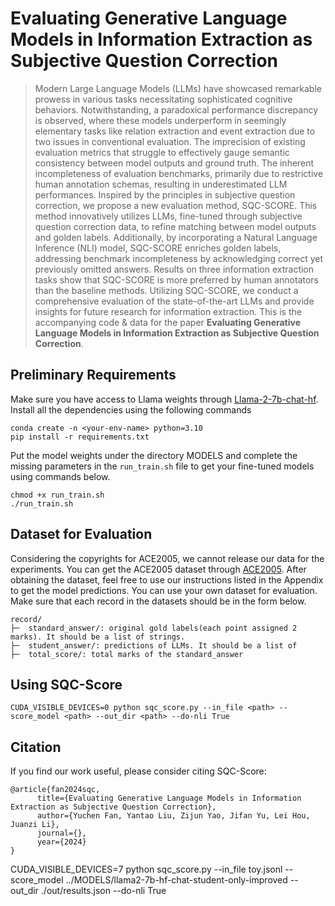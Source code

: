 # Evaluating Generative Language Models in Information Extraction as Subjective Question Correction
> Modern Large Language Models (LLMs) have showcased remarkable prowess in various tasks necessitating sophisticated cognitive behaviors. Notwithstanding, a paradoxical performance discrepancy is observed, where these models underperform in seemingly elementary tasks like relation extraction and event extraction due to two issues in conventional evaluation. The imprecision of existing evaluation metrics that struggle to effectively gauge semantic consistency between model outputs and ground truth. The inherent incompleteness of evaluation benchmarks, primarily due to restrictive human annotation schemas, resulting in underestimated LLM performances. Inspired by the principles in subjective question correction, we propose a new evaluation method, SQC-SCORE. This method innovatively utilizes LLMs, fine-tuned through subjective question correction data, to refine matching between model outputs and golden labels. Additionally, by incorporating a Natural Language Inference (NLI) model, SQC-SCORE enriches golden labels, addressing benchmark incompleteness by acknowledging correct yet previously omitted answers. Results on three information extraction tasks show that SQC-SCORE is more preferred by human annotators than the baseline methods. Utilizing SQC-SCORE, we conduct a comprehensive evaluation of the state-of-the-art LLMs and provide insights for future research for information extraction.
This is the accompanying code & data for the paper **Evaluating Generative Language Models in Information Extraction as Subjective Question Correction**.
## Preliminary Requirements
Make sure you have access to Llama weights through [Llama-2-7b-chat-hf](https://huggingface.co/meta-llama/Llama-2-7b-chat-hf).
Install all the dependencies using the following commands
```
conda create -n <your-env-name> python=3.10
pip install -r requirements.txt
```
Put the model weights under the directory MODELS and complete the missing parameters in the ```run_train.sh``` file to get your fine-tuned models using commands below.
```
chmod +x run_train.sh
./run_train.sh
```
## Dataset for Evaluation
Considering the copyrights for ACE2005, we cannot release our data for the experiments. You can get the ACE2005 dataset through [ACE2005](https://catalog.ldc.upenn.edu/LDC2006T06).
After obtaining the dataset, feel free to use our instructions listed in the Appendix to get the model predictions.
You can use your own dataset for evaluation. Make sure that each record in the datasets should be in the form below.
```
record/
├─  standard_answer/: original gold labels(each point assigned 2 marks). It should be a list of strings.
├─  student_answer/: predictions of LLMs. It should be a list of 
├─  total_score/: total marks of the standard_answer
```
## Using SQC-Score
```
CUDA_VISIBLE_DEVICES=0 python sqc_score.py --in_file <path> --score_model <path> --out_dir <path> --do-nli True
```
## Citation
If you find our work useful, please consider citing SQC-Score:
```
@article{fan2024sqc,
      title={Evaluating Generative Language Models in Information Extraction as Subjective Question Correction}, 
      author={Yuchen Fan, Yantao Liu, Zijun Yao, Jifan Yu, Lei Hou, Juanzi Li},
      journal={},
      year={2024}
}
```

CUDA_VISIBLE_DEVICES=7 python sqc_score.py --in_file toy.jsonl --score_model ../MODELS/llama2-7b-hf-chat-student-only-improved  --out_dir ./out/results.json --do-nli True